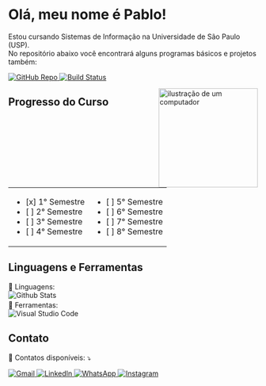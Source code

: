 # Olá, meu nome é Pablo!

<p align="left">
  Estou cursando Sistemas de Informação na Universidade de São Paulo (USP).
  <br>
  No repositório abaixo você encontrará alguns programas básicos e projetos também:
</p>

<p align="left">
  <a href="https://github.com/pabl0maciel/Programas-e-Projetos" title="Repositório GitHub">
    <img src="https://img.shields.io/badge/Repo-GitHub-blue?style=for-the-badge&logo=github&logoColor=white" alt="GitHub Repo"/>
  </a>
  <a href="https://github.com/pabl0maciel/Programas-e-Projetos/actions" title="Build Status">
    <img src="https://img.shields.io/github/workflow/status/pabl0maciel/Programas-e-Projetos/CI?style=for-the-badge" alt="Build Status"/>
  </a>
</p>

<img src="https://raw.githubusercontent.com/MicaelliMedeiros/micaellimedeiros/master/image/computer-illustration.png" alt="ilustração de um computador" style="width: 200px; float: right; margin-left: 20px;">

## Progresso do Curso

<table>
  <tr>
    <td>
      <ul>
        <li>[x] 1° Semestre</li>
        <li>[ ] 2° Semestre</li>
        <li>[ ] 3° Semestre</li>
        <li>[ ] 4° Semestre</li>
      </ul>
    </td>
    <td>
      <ul>
        <li>[ ] 5° Semestre</li>
        <li>[ ] 6° Semestre</li>
        <li>[ ] 7° Semestre</li>
        <li>[ ] 8° Semestre</li>
      </ul>
    </td>
  </tr>
</table>

## Linguagens e Ferramentas

<p align="left">
  <span style="display: block; margin-bottom: 20px;">
    🦄 Linguagens:
    <br>
    <img
      align="left"
      src="https://github-readme-stats.vercel.app/api/top-langs/?username=pabl0maciel&theme=dark&hide_border=false&include_all_commits=true&count_private=true&layout=compact"
      alt="Github Stats"
    />
  </span>
  <span style="display: block;">
    💼 Ferramentas:
    <br>
    <img src="https://img.shields.io/badge/-Visual%20Studio%20Code-333333?style=flat&logo=visual-studio-code&logoColor=007ACC" alt="Visual Studio Code">
  </span>
</p>

## Contato

<p align="left">
  💌 Contatos disponíveis: ⤵️
</p>

<p align="left">
  <a href="mailto:pablocaballero07@usp.br" title="Gmail">
    <img src="https://img.shields.io/badge/-Gmail-FF0000?style=flat-square&labelColor=FF0000&logo=gmail&logoColor=white" alt="Gmail"/>
  </a>
  <a href="https://www.linkedin.com/in/seu-perfil-link" title="LinkedIn">
    <img src="https://img.shields.io/badge/-Linkedin-0e76a8?style=flat-square&logo=Linkedin&logoColor=white" alt="LinkedIn"/>
  </a>
  <a href="https://wa.me/11963934212" title="WhatsApp">
    <img src="https://img.shields.io/badge/-WhatsApp-25d366?style=flat-square&labelColor=25d366&logo=whatsapp&logoColor=white" alt="WhatsApp"/>
  </a>
  <a href="https://www.instagram.com/pabl0maciel" title="Instagram">
    <img src="https://img.shields.io/badge/-Instagram-DF0174?style=flat-square&labelColor=DF0174&logo=instagram&logoColor=white" alt="Instagram"/>
  </a>
</p>

